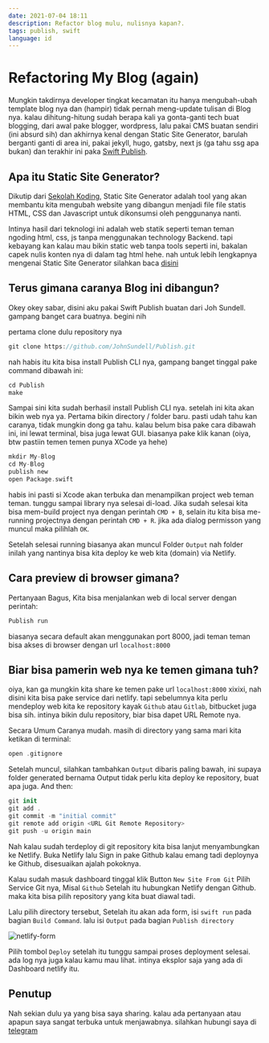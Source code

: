 ```yaml
---
date: 2021-07-04 18:11
description: Refactor blog mulu, nulisnya kapan?.
tags: publish, swift
language: id
---
```

# Refactoring My Blog (again)

Mungkin takdirnya developer tingkat kecamatan itu hanya mengubah-ubah template blog nya dan (hampir) tidak pernah meng-update tulisan di Blog nya. kalau dihitung-hitung sudah berapa kali ya gonta-ganti tech buat blogging, dari awal pake blogger, wordpress, lalu pakai CMS buatan sendiri (ini absurd sih) dan akhirnya kenal dengan Static Site Generator, barulah berganti ganti di area ini, pakai jekyll, hugo, gatsby, next js (ga tahu ssg apa bukan) dan terakhir ini paka [Swift Publish](https://github.com/JohnSundell/Publish). 

## Apa itu Static Site Generator?

Dikutip dari [Sekolah Koding](https://sekolahkoding.com/artikel/apa-itu-static-site-generator), Static Site Generator adalah tool yang akan membantu kita mengubah website yang dibangun menjadi file file statis HTML, CSS dan Javascript untuk dikonsumsi oleh penggunanya nanti.

Intinya hasil dari teknologi ini adalah web statik seperti teman teman ngoding html, css, js tanpa menggunakan technology Backend. tapi kebayang kan kalau mau bikin static web tanpa tools seperti ini, bakalan capek nulis konten nya di dalam tag html hehe. 
nah untuk lebih lengkapnya mengenai Static Site Generator silahkan baca [disini](https://sekolahkoding.com/artikel/apa-itu-static-site-generator)

## Terus gimana caranya Blog ini dibangun?

Okey okey sabar, disini aku pakai Swift Publish buatan dari Joh Sundell. gampang banget cara buatnya. begini nih

pertama clone dulu repository nya

```swift
git clone https://github.com/JohnSundell/Publish.git
```
nah habis itu kita bisa install Publish CLI nya, gampang banget tinggal pake command dibawah ini:

```swift
cd Publish
make
```

 Sampai sini kita sudah berhasil install Publish CLI nya. setelah ini kita akan bikin web nya ya. 
Pertama bikin directory / folder baru. pasti udah tahu kan caranya, tidak mungkin dong ga tahu. 
kalau belum bisa pake cara dibawah ini, ini lewat terminal, bisa juga lewat GUI. biasanya pake klik kanan
(oiya, btw pastiin temen temen punya XCode ya hehe)

```swift
mkdir My-Blog
cd My-Blog
publish new
open Package.swift
```

habis ini pasti si Xcode akan terbuka dan menampilkan project web teman teman. tunggu sampai library nya selesai di-load. 
Jika sudah selesai kita bisa mem-build project nya dengan perintah `CMD + B`, selain itu kita bisa me-running projectnya dengan perintah `CMD + R`. jika ada dialog permisson yang muncul maka pilihlah `OK`. 

Setelah selesai running biasanya akan muncul Folder `Output` nah folder inilah yang nantinya bisa kita deploy ke web kita (domain) via Netlify. 

## Cara preview di browser gimana?

Pertanyaan Bagus, Kita bisa menjalankan web di local server dengan perintah:

```swift
Publish run
```

biasanya secara default akan menggunakan port 8000, jadi teman teman bisa akses di browser dengan url `localhost:8000`

## Biar bisa pamerin web nya ke temen gimana tuh?

oiya, kan ga mungkin kita share ke temen pake url  `localhost:8000` xixixi, nah disini kita bisa pake service dari netlify. tapi sebelumnya kita perlu mendeploy web kita ke repository kayak `Github` atau `Gitlab`, bitbucket juga bisa sih. intinya bikin dulu repository, biar bisa dapet URL Remote nya.

Secara Umum Caranya mudah. masih di directory yang sama mari kita ketikan di terminal:

```swift
open .gitignore
```

Setelah muncul, silahkan tambahkan `Output` dibaris paling bawah, ini supaya folder generated bernama Output tidak perlu kita deploy ke repository, buat apa juga. 
And then:

```swift
git init
git add .
git commit -m "initial commit"
git remote add origin <URL Git Remote Repository>
git push -u origin main
```

Nah kalau sudah terdeploy di git repository kita bisa lanjut menyambungkan ke Netlify. Buka Netlify lalu Sign in pake Github kalau emang tadi deploynya ke Github, disesuaikan ajalah pokoknya. 

Kalau sudah masuk dashboard tinggal klik Button `New Site From Git` 
Pilih Service Git nya, Misal `Github`
Setelah itu hubungkan Netlify dengan Github. maka kita bisa pilih repository yang kita buat diawal tadi. 

Lalu pilih directory tersebut, Setelah itu akan ada form, isi `swift run` pada bagian `Build Command`. lalu isi `Output` pada bagian `Publish directory`

![netlify-form](https://firebasestorage.googleapis.com/v0/b/blog-dc031.appspot.com/o/ihwan.id%2Fnetlify-form.png?alt=media "Netlify Form")

Pilih tombol `Deploy` setelah itu tunggu sampai proses deployment selesai. ada log nya juga kalau kamu mau lihat. intinya eksplor saja yang ada di Dashboard netlify itu.

## Penutup

Nah sekian dulu ya yang bisa saya sharing. kalau ada pertanyaan atau apapun saya sangat terbuka untuk menjawabnya. silahkan hubungi saya di [telegram](https://t.me/ihwanid)

